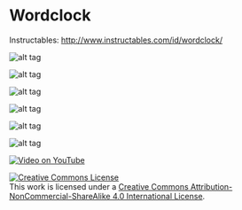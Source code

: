 Wordclock
=========

Instructables: http://www.instructables.com/id/wordclock/

![alt tag](faceplate/inkspace/face_17_oct_path_ieee.PNG)

![alt tag](https://raw.githubusercontent.com/wouterdevinck/wordclock/master/drawings/wordclock-layers.png)

![alt tag](https://raw.githubusercontent.com/wouterdevinck/wordclock/master/hardware/schematic-main-board.png)

![alt tag](https://raw.githubusercontent.com/wouterdevinck/wordclock/master/hardware/schematic-led-board.png)

![alt tag](https://raw.githubusercontent.com/wouterdevinck/wordclock/master/hardware/pcb-main-board.png)

![alt tag](https://raw.githubusercontent.com/wouterdevinck/wordclock/master/hardware/pcb-led-board.png)

[![Video on YouTube](http://img.youtube.com/vi/86BiDWXyuwA/0.jpg)](http://www.youtube.com/watch?v=86BiDWXyuwA)

<a rel="license" href="http://creativecommons.org/licenses/by-nc-sa/4.0/"><img alt="Creative Commons License" style="border-width:0" src="https://i.creativecommons.org/l/by-nc-sa/4.0/88x31.png" /></a><br />This work is licensed under a <a rel="license" href="http://creativecommons.org/licenses/by-nc-sa/4.0/">Creative Commons Attribution-NonCommercial-ShareAlike 4.0 International License</a>.
